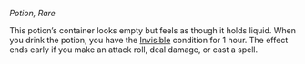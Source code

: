_Potion, Rare_

This potion’s container looks empty but feels as though it holds liquid. When you drink the potion, you have the [Invisible](https://www.dndbeyond.com/sources/dnd/free-rules/rules-glossary#InvisibleCondition) condition for 1 hour. The effect ends early if you make an attack roll, deal damage, or cast a spell.
